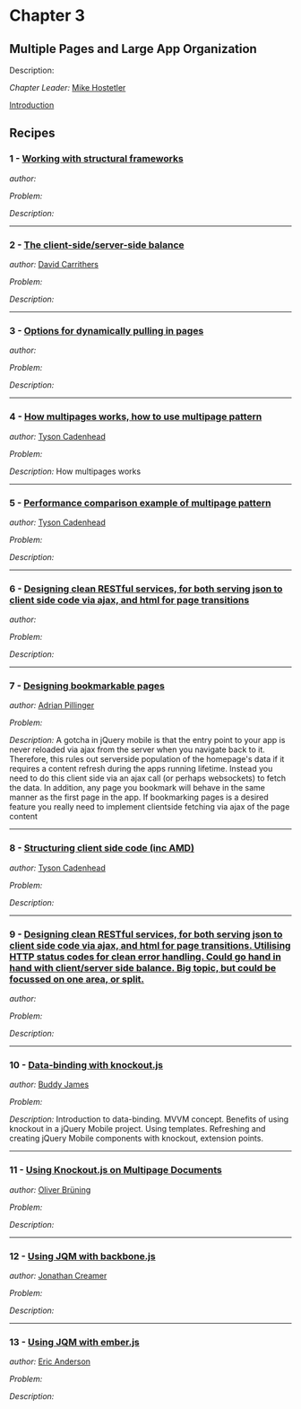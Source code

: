 # Chapter 3

## Multiple Pages and Large App Organization

Description: 

*Chapter Leader:* <a href="mailto:mike@appendto.com">Mike Hostetler</a>

<a href="/jquerymobilecookbook/book/blob/master/3-multiple-pages-and-large-app-organization/introduction.adoc">Introduction</a>

## Recipes

### 1 - <a href="/jquerymobilecookbook/book/blob/master/3-multiple-pages-and-large-app-organization/recipe-1.adoc">Working with structural frameworks</a>
*author:* <a href="mailto:"></a>

*Problem:* 

*Description:* 

---

### 2 - <a href="/jquerymobilecookbook/book/blob/master/3-multiple-pages-and-large-app-organization/recipe-2.adoc">The client-side/server-side balance</a>
*author:* <a href="mailto:dcarrith@gmail.com">David Carrithers</a>

*Problem:* 

*Description:* 

---

### 3 - <a href="/jquerymobilecookbook/book/blob/master/3-multiple-pages-and-large-app-organization/recipe-3.adoc">Options for dynamically pulling in pages</a>
*author:* <a href="mailto:"></a>

*Problem:* 

*Description:* 

---

### 4 - <a href="/jquerymobilecookbook/book/blob/master/3-multiple-pages-and-large-app-organization/recipe-4.adoc">How multipages works, how to use multipage pattern</a>
*author:* <a href="mailto:tcadenhead@gmail.com">Tyson Cadenhead</a>

*Problem:* 

*Description:* How multipages works

---

### 5 - <a href="/jquerymobilecookbook/book/blob/master/3-multiple-pages-and-large-app-organization/recipe-5.adoc">Performance comparison example of multipage pattern</a>
*author:* <a href="mailto:tcadenhead@appendto.com">Tyson Cadenhead</a>

*Problem:* 

*Description:* 

---

### 6 - <a href="/jquerymobilecookbook/book/blob/master/3-multiple-pages-and-large-app-organization/recipe-6.adoc">Designing clean RESTful services, for both serving json to client side code via ajax, and html for page transitions</a>
*author:* <a href="mailto:"></a>

*Problem:* 

*Description:* 

---

### 7 - <a href="/jquerymobilecookbook/book/blob/master/3-multiple-pages-and-large-app-organization/recipe-7.adoc">Designing bookmarkable pages</a>
*author:* <a href="mailto:adrian.pillinger@gmail.com">Adrian Pillinger</a>

*Problem:* 

*Description:* A gotcha in jQuery mobile is that the entry point to your app is never reloaded via ajax from the server when you navigate back to it. Therefore, this rules out serverside population of the homepage's data if it requires a content refresh during the apps running lifetime. Instead you need to do this client side via an ajax call (or perhaps websockets) to fetch the data. In addition, any page you bookmark will behave in the same manner as the first page in the app. If bookmarking pages is a desired feature you really need to implement clientside fetching via ajax of the page content

---

### 8 - <a href="/jquerymobilecookbook/book/blob/master/3-multiple-pages-and-large-app-organization/recipe-8.adoc">Structuring client side code (inc AMD)</a>
*author:* <a href="mailto:tcadenhead@appendto.com">Tyson Cadenhead</a>

*Problem:* 

*Description:*  

---

### 9 - <a href="/jquerymobilecookbook/book/blob/master/3-multiple-pages-and-large-app-organization/recipe-9.adoc">Designing clean RESTful services, for both serving json to client side code via ajax, and html for page transitions. Utilising HTTP status codes for clean error handling. Could go hand in hand with client/server side balance. Big topic, but could be focussed on one area, or split.</a>
*author:* <a href="mailto:"></a>

*Problem:* 

*Description:* 

---

### 10 - <a href="/jquerymobilecookbook/book/blob/master/3-multiple-pages-and-large-app-organization/recipe-10.adoc">Data-binding with knockout.js</a>
*author:* <a href="mailto:buddy@refactorthis.net">Buddy James</a>

*Problem:* 

*Description:* Introduction to data-binding. MVVM concept. Benefits of using knockout in a jQuery Mobile project. Using templates. Refreshing and creating jQuery Mobile components with knockout, extension points.

---

### 11 - <a href="/jquerymobilecookbook/book/blob/master/3-multiple-pages-and-large-app-organization/recipe-11.adoc">Using Knockout.js on Multipage Documents</a>
*author:* <a href="mailto:obruening@yahoo.com">Oliver Brüning</a>

*Problem:* 

*Description:* 

---

### 12 - <a href="/jquerymobilecookbook/book/blob/master/3-multiple-pages-and-large-app-organization/recipe-12.adoc">Using JQM with backbone.js</a>
*author:* <a href="mailto:jcreamer@appendto.com">Jonathan Creamer</a>

*Problem:* 

*Description:* 

---

### 13 - <a href="/jquerymobilecookbook/book/blob/master/3-multiple-pages-and-large-app-organization/recipe-13.adoc">Using JQM with ember.js</a>
*author:* <a href="mailto:EricAnderson1011@gmail.com">Eric Anderson</a>

*Problem:* 

*Description:* 

